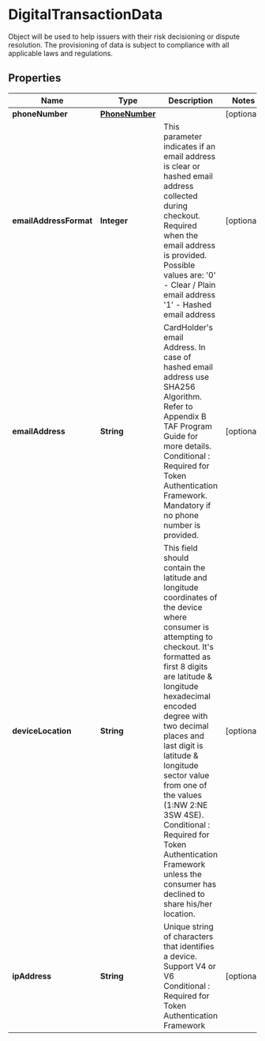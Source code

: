 

# DigitalTransactionData

Object will be used to help issuers with their risk decisioning or dispute resolution. The provisioning of data is subject to compliance with all applicable laws and regulations.

## Properties

| Name | Type | Description | Notes |
|------------ | ------------- | ------------- | -------------|
|**phoneNumber** | [**PhoneNumber**](PhoneNumber.md) |  |  [optional] |
|**emailAddressFormat** | **Integer** | This parameter indicates if an email address is clear or hashed email address collected during checkout. Required when the email address is provided. Possible values are: &#39;0&#39; - Clear / Plain email address &#39;1&#39; - Hashed email address |  [optional] |
|**emailAddress** | **String** | CardHolder&#39;s email Address. In case of hashed email address use SHA256 Algorithm. Refer to Appendix B TAF Program Guide for more details. Conditional : Required for Token Authentication Framework. Mandatory if no phone number is provided. |  [optional] |
|**deviceLocation** | **String** | This field should contain the latitude and longitude coordinates of the device where consumer is attempting to checkout. It&#39;s formatted as first 8 digits are latitude &amp; longitude hexadecimal encoded degree with two decimal places and last digit is latitude &amp; longitude sector value from one of the values (1:NW 2:NE 3SW 4SE). Conditional : Required for Token Authentication Framework unless the consumer has declined to share his/her location. |  [optional] |
|**ipAddress** | **String** | Unique string of characters that identifies a device. Support V4 or V6 Conditional : Required for Token Authentication Framework |  [optional] |



